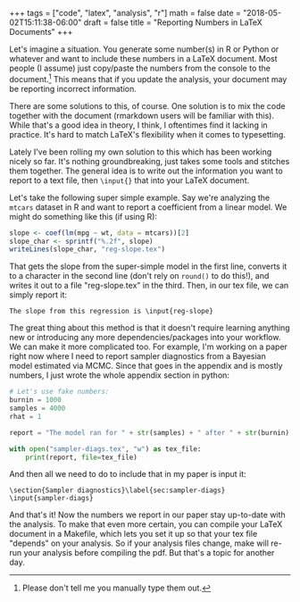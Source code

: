 +++
tags = ["code", "latex", "analysis", "r"]
math = false
date = "2018-05-02T15:11:38-06:00"
draft = false
title = "Reporting Numbers in LaTeX Documents"
+++

Let's imagine a situation.
You generate some number(s) in R or Python or whatever and want to include these numbers in a LaTeX document.
Most people (I assume) just copy/paste the numbers from the console to the document.[^1]
This means that if you update the analysis, your document may be reporting incorrect information.

There are some solutions to this, of course.
One solution is to mix the code together with the document (rmarkdown users will be familiar with this).
While that's a good idea in theory, I think, I oftentimes find it lacking in practice.
It's hard to match LaTeX's flexibility when it comes to typesetting.

Lately I've been rolling my own solution to this which has been working nicely so far.
It's nothing groundbreaking, just takes some tools and stitches them together.
The general idea is to write out the information you want to report to a text file, then `\input{}` that into your LaTeX document.

Let's take the following super simple example.
Say we're analyzing the `mtcars` dataset in R and want to report a coefficient from a linear model.
We might do something like this (if using R):

```R
slope <- coef(lm(mpg ~ wt, data = mtcars))[2]
slope_char <- sprintf("%.2f", slope)
writeLines(slope_char, "reg-slope.tex")
```

That gets the slope from the super-simple model in the first line, converts it to a character in the second line (don't rely on `round()` to do this!), and writes it out to a file "reg-slope.tex" in the third.
Then, in our tex file, we can simply report it:

```
The slope from this regression is \input{reg-slope}
```

The great thing about this method is that it doesn't require learning anything new or introducing any more dependencies/packages into your workflow.
We can make it more complicated too.
For example, I'm working on a paper right now where I need to report sampler diagnostics from a Bayesian model estimated via MCMC.
Since that goes in the appendix and is mostly numbers, I just wrote the whole appendix section in python:


```python
# Let's use fake numbers:
burnin = 1000
samples = 4000
rhat = 1

report = "The model ran for " + str(samples) + " after " + str(burnin) + ".  The R-hat was " + str(rhat) + "."

with open("sampler-diags.tex", "w") as tex_file:
    print(report, file=tex_file)
```

And then all we need to do to include that in my paper is input it:

```
\section{Sampler diagnostics}\label{sec:sampler-diags}
\input{sampler-diags}
```

And that's it! Now the numbers we report in our paper stay up-to-date with the analysis.
To make that even more certain, you can compile your LaTeX document in a Makefile, which lets you set it up so that your tex file "depends" on your analysis.
So if your analysis files change, make will re-run your analysis before compiling the pdf.
But that's a topic for another day.

[^1]: Please don't tell me you manually type them out.
